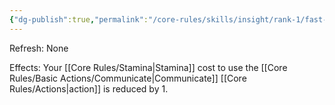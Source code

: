 ```yaml
---
{"dg-publish":true,"permalink":"/core-rules/skills/insight/rank-1/fast-talk/"}
---
```


Refresh: None

Effects:
Your [[Core Rules/Stamina\|Stamina]] cost to use the [[Core Rules/Basic Actions/Communicate\|Communicate]] [[Core Rules/Actions\|action]] is reduced by 1.
